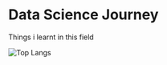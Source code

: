 # Data Science Journey

 Things i learnt in this field


![Top Langs](https://github-readme-stats.vercel.app/api/top-langs/?username=swaroop002&layout=compact&theme=vision-friendly-dark)


